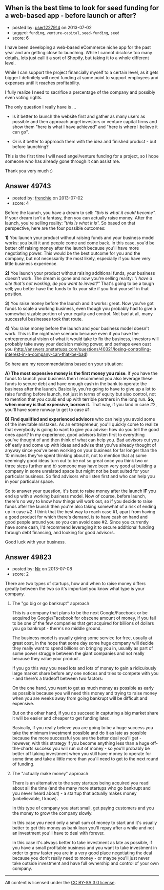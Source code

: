 ## When is the best time to look for seed funding for a web-based app - before launch or after?

- posted by: [user1227914](https://stackexchange.com/users/-1/26863-user1227914) on 2013-07-02
- tagged: `funding`, `venture-capital`, `seed-funding`, `seed`
- score: 6

I have been developing a web-based eCommerce niche app for the past year and am getting close to launching. While I cannot disclose too many details, lets just call it a sort of Shopify, but taking it to a whole different level.

While I can support the project financially myself to a certain level, as it gets bigger I definitely will need funding at some point to support employees and expenses until it reaches profitability.

I fully realize I need to sacrifice a percentage of the company and possibly even voting rights.

The only question I really have is ...

- Is it better to launch the website first and gather as many users as possible and then approach angel investors or venture capital firms and show them "here is what I have achieved" and "here is where I believe it can go".

- Or is it better to approach them with the idea and finished product - but before launching?

This is the first time I will need angel/venture funding for a project, so I hope someone who has already gone through it can assist me.

Thank you very much :)


## Answer 49743

- posted by: [frenchie](https://stackexchange.com/users/-1/15155-frenchie) on 2013-07-02
- score: 4

Before the launch, you have a dream to sell: *"this is what it could become".* If your dream isn't a fantasy, then you can actually raise money. After the launch, you're selling reality: *"this is what it is".* So based on that perspective, here are the four possible outcomes:

**1)** You launch your product without raising funds and your business model works: you built it and people come and come back. In this case, you'd be better off raising money after the launch because you'll have more negotiating power. This would be the best outcome for you and the company, but not necessarily the most likely, especially if you have very little business experience.

**2)** You launch your product without raising additional funds, your business doesn't work. The dream is gone and now you're selling reality: *"I have a site that's not working, do you want to invest?"* That's going to be a tough sell; you better have the funds to fix your site if you find yourself in that position.

**3**) You raise money before the launch and it works: great. Now you've got funds to scale a working business, even though you probably had to give a somewhat sizable portion of your equity and control. Not bad at all, many successful businesses took that route.

**4)** You raise money before the launch and your business model doesn't work. This is the nightmare scenario because even if you have the entrepreneurial vision of what it would take to fix the business, investors will probably take away your decision making power, and perhaps even oust you (http://answers.onstartups.com/questions/40321/losing-controlling-interest-in-a-company-can-that-be-bad)

So here are my recommendations based on your situation:

**A) The most expensive money is the first money you raise**. If you have the funds to launch your business then I recommend you also leverage these funds to secure debt and have enough cash in the bank to operate the business after the launch. Basically, you're going to have to give up a lot to raise funding before launch, not just in terms of equity but also control, not to mention that you could end up with terrible partners in the long run. **So, when money is that expensive, borrow it.** That way, if you land in case #2, you'll have some runway to get to case #1.

**B) Find qualified and experienced advisors** who can help you avoid some of the inevitable mistakes. As an entrepreneur, you'll quickly come to realize that everybody is going to want to give you advise: how do you tell the good ones apart? In my experience, good advisors listen first to everything you've thought of and then think of what can help you. Bad advisors cut you off early and come up with ideas and advise that you've already thought of anyway since you've been working on your business for far longer than the 10 minutes they've spent thinking about it, not to mention that a) some seemingly good ideas turn out to be not so great once you think two or three steps further and b) someone may have been very good at building a company in some unrelated space but might not be best suited for your particular business. So find advisors who listen first and who can help you in your particular space.

So to answer your question, it's best to raise money after the launch **IF** you end up with a working business model. Now of course, before launch, there's no way to know how things will work out, so if you decide to raise funds after the launch then you're also taking somewhat of a risk of ending up in case #2. I think that the best way to reach case #1, apart from having a good product for which there's demand, is to have cash on hand and good people around you so you can avoid case #2. Since you currently have some cash, I'd recommend leveraging it to secure additional funding through debt financing, and looking for good advisors.

Good luck with your business.


## Answer 49823

- posted by: [Nir](https://stackexchange.com/users/-1/4237-nir) on 2013-07-08
- score: 2

There are two types of startups, how and when to raise money differs greatly between the two so it's important you know what type is your company.

1. The "go big or go bankrupt" approach

   This is a company that plans to be the next Google/Facebook or be acquired by Google/Facebook for obscene amount of money, if you fail to be one of the few companies that get acquired for billions of dollars you go bankrupt - there's no middle ground.

   The business model is usually giving some service for free, usually at great cost, in the hope that some day some huge company will decide they really want to spend billions on bringing you in, usually as part of some power struggle between the giant companies and not really because they value your product.

   If you go this way you need lots and lots of money to gain a ridiculously large market share before any one notices and tries to compete with you - and there's a tradeoff between two factors:

   On the one hand, you want to get as much money as possible as early as possible because you will need this money and trying to raise money when you are weeks away from going bankrupt will be difficult and expensive.

   But on the other hand, if you do succeed in capturing a big market share it will be easier and cheaper to get funding later.

   Basically, if you really believe you are going to be a huge success you take the minimum investment possible and do it as late as possible because the more successful you are the better deal you'll get - however, with this strategy if you become anything less than a huge off-the-charts success you will run out of money - so you'll probably be better off taking investment when you still have money to operate for some time and take a little more than you'll need to get to the next round of funding.

2. The "actually make money" approach

   There is an alternative to the sexy startups being acquired you read about all the time (and the many more startups who go bankrupt and you never heard about) - a startup that actually makes money (unbelievable, I know).

   In this type of company you start small, get paying customers and you the money to grow the company slowly.

   In this case you need only a small sum of money to start and it's usually better to get this money as bank loan you'll repay after a while and not an investment you'll have to deal with forever.

   In this case it's always better to take investment as late as possible, if you have a small profitable business and you want to take investment in order to grow faster you are in a very good place negotiating the deal because you don't really need to money - or maybe you'll just never take outside investment and have full ownership and control of your own company.






---

All content is licensed under the [CC BY-SA 3.0 license](https://creativecommons.org/licenses/by-sa/3.0/).
